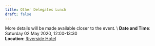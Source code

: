 ```yaml
---
title: Other Delegates Lunch
draft: false
---
```


More details will be made available closer to the event. \\
**Date and Time**: Saturday 02 May 2020, 12:00-13:30 \
**Location**: [Riverside Hotel](/venue)
